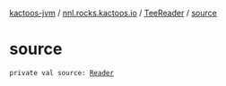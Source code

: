 [kactoos-jvm](../../index.md) / [nnl.rocks.kactoos.io](../index.md) / [TeeReader](index.md) / [source](./source.md)

# source

`private val source: `[`Reader`](http://docs.oracle.com/javase/8/docs/api/java/io/Reader.html)